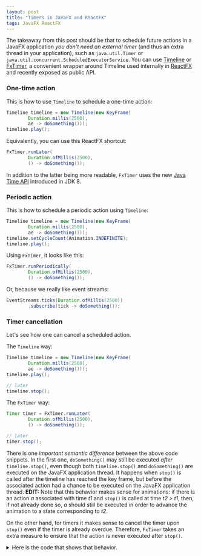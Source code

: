 ```yaml
---
layout: post
title: "Timers in JavaFX and ReactFX"
tags: JavaFX ReactFX
---
```


The takeaway from this post should be that to schedule future actions in a JavaFX application _you don't need an external timer_ (and thus an extra thread in your application), such as `java.util.Timer` or `java.util.concurrent.ScheduledExecutorService`. You can use [Timeline](http://docs.oracle.com/javase/8/javafx/api/javafx/animation/Timeline.html) or [FxTimer](http://www.reactfx.org/javadoc/org/reactfx/util/FxTimer.html), a convenient wrapper around Timeline used internally in [ReactFX](http://www.reactfx.org/) and recently exposed as public API.


### One-time action

This is how to use `Timeline` to schedule a one-time action:

```java
Timeline timeline = new Timeline(new KeyFrame(
        Duration.millis(2500),
        ae -> doSomething()));
timeline.play();
```

Equivalently, you can use this ReactFX shortcut:

```java
FxTimer.runLater(
        Duration.ofMillis(2500),
        () -> doSomething());
```

In addition to the latter being more readable, `FxTimer` uses the new [Java Time API](http://docs.oracle.com/javase/8/docs/api/java/time/package-summary.html) introduced in JDK 8.


### Periodic action

This is how to schedule a periodic action using `Timeline`:

```java
Timeline timeline = new Timeline(new KeyFrame(
        Duration.millis(2500),
        ae -> doSomething()));
timeline.setCycleCount(Animation.INDEFINITE);
timeline.play();
```

Using `FxTimer`, it looks like this:

```java
FxTimer.runPeriodically(
        Duration.ofMillis(2500),
        () -> doSomething());
```

Or, because we really like event streams:

```java
EventStreams.ticks(Duration.ofMillis(2500))
        .subscribe(tick -> doSomething());
```


### Timer cancellation

Let's see how one can cancel a scheduled action.

The `Timeline` way:

```java
Timeline timeline = new Timeline(new KeyFrame(
        Duration.millis(2500),
        ae -> doSomething()));
timeline.play();

// later
timeline.stop();
```

The `FxTimer` way:

```java
Timer timer = FxTimer.runLater(
        Duration.ofMillis(2500),
        () -> doSomething());

// later
timer.stop();
```

There is one _important semantic difference_ between the above code snippets. In the first one, `doSomething()` may still be executed _after_ `timeline.stop()`, even though both `timeline.stop()` and `doSomething()` are executed on the JavaFX application thread. It happens when `stop()` is called after the timeline has reached the key frame, but before the associated action had a chance to be executed on the JavaFX application thread. **EDIT:** Note that this behavior makes sense for animations: if there is an action _a_ associated with time _t1_ and `stop()` is called at time _t2 > t1_, then, if not already done so, _a_ should still be executed in order to advance the animation to a state corresponding to _t2_.

On the other hand, for timers it makes sense to cancel the timer upon `stop()` even if the timer is already overdue. Therefore, `FxTimer` takes an extra measure to ensure that the action is never executed after `stop()`.

<details>
  <summary>Here is the code that shows that behavior.</summary>
  {% gist TomasMikula/f086616d0aa617de6e74 %}
</details>
